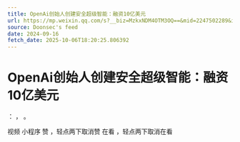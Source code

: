 ```yaml
---
title: OpenAi创始人创建安全超级智能：融资10亿美元
url: https://mp.weixin.qq.com/s?__biz=MzkxNDM4OTM3OQ==&mid=2247502289&idx=5&sn=55c7ba68fa5a911ef7b6e195cb78f2c9
source: Doonsec's feed
date: 2024-09-16
fetch_date: 2025-10-06T18:20:25.806392
---
```


# OpenAi创始人创建安全超级智能：融资10亿美元

：
，
。

视频
小程序
赞
，轻点两下取消赞
在看
，轻点两下取消在看